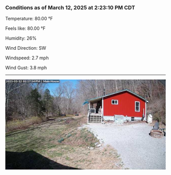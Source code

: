 ### Conditions as of March 12, 2025 at 2:23:10 PM CDT 

Temperature: 80.00 &deg;F

Feels like: 80.00 &deg;F

Humidity: 26%

Wind Direction: SW

Windspeed: 2.7 mph

Wind Gust: 3.8 mph

---

<img src="./images/latest.jpeg"/>

